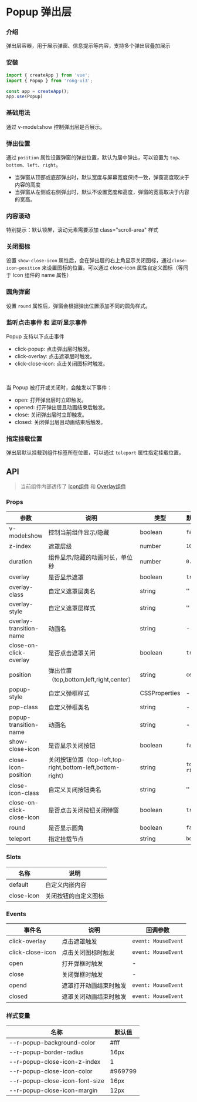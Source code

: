 # Popup 弹出层

### 介绍

弹出层容器，用于展示弹窗、信息提示等内容，支持多个弹出层叠加展示

### 安装

```js
import { createApp } from 'vue';
import { Popup } from 'rong-ui3';

const app = createApp();
app.use(Popup)
```


### 基础用法
通过 v-model:show 控制弹出层是否展示。
<script setup>
  import PopupBase from './demo/PopupBase.vue?raw'
</script>
<HljsBlock :code="PopupBase"></HljsBlock>



### 弹出位置
通过 `position` 属性设置弹窗的弹出位置，默认为居中弹出，可以设置为 `top`、`bottom`、`left`、`right`。
* 当弹窗从顶部或底部弹出时，默认宽度与屏幕宽度保持一致，弹窗高度取决于内容的高度
* 当弹窗从左侧或右侧弹出时，默认不设置宽度和高度，弹窗的宽高取决于内容的宽高。
<script setup>
  import PopupPosition from './demo/PopupPosition.vue?raw'
</script>
<HljsBlock :code="PopupPosition"></HljsBlock>



### 内容滚动
特别提示：默认锁屏，滚动元素需要添加 class="scroll-area" 样式 
<script setup>
  import PopupScroll from './demo/PopupScroll.vue?raw'
</script>
<HljsBlock :code="PopupScroll"></HljsBlock>


### 关闭图标
设置 `show-close-icon` 属性后，会在弹出层的右上角显示关闭图标，通过`close-icon-position` 来设置图标的位置。可以通过 close-icon 属性自定义图标（等同于 Icon 组件的 name 属性）
<script setup>
  import PopupClose from './demo/PopupClose.vue?raw'
</script>
<HljsBlock :code="PopupClose"></HljsBlock>



### 圆角弹窗
设置 `round` 属性后，弹窗会根据弹出位置添加不同的圆角样式。
<script setup>
  import PopupRound from './demo/PopupRound.vue?raw'
</script>
<HljsBlock :code="PopupRound"></HljsBlock>


### 监听点击事件 和 监听显示事件
Popup 支持以下点击事件
* click-popup: 点击弹出层时触发。
* click-overlay: 点击遮罩层时触发。
* click-close-icon: 点击关闭图标时触发。

<br/>

当 Popup 被打开或关闭时，会触发以下事件：
* open: 打开弹出层时立即触发。
* opened: 打开弹出层且动画结束后触发。
* close: 关闭弹出层时立即触发。
* closed: 关闭弹出层且动画结束后触发。
<script setup>
  import PopupEventListener from './demo/PopupEventListener.vue?raw'
</script>
<HljsBlock :code="PopupEventListener"></HljsBlock>



### 指定挂载位置
弹出层默认挂载到组件标签所在位置，可以通过 `teleport` 属性指定挂载位置。
<script setup>
  import PopupTeleport from './demo/PopupTeleport.vue?raw'
</script>
<HljsBlock :code="PopupTeleport"></HljsBlock>


## API

> 当前组件内部透传了 [Icon组件](#/zh-CN/component/icon) 和 [Overlay组件](#/zh-CN/component/overlay)
### Props

| 参数                      | 说明                                                      | 类型          | 默认值      |
|---------------------------|---------------------------------------------------------|---------------|-------------|
| v-model:show              | 控制当前组件显示/隐藏                                     | boolean       | `false`     |
| z-index                   | 遮罩层级                                                  | number        | `1000`      |
| duration                  | 组件显示/隐藏的动画时长，单位秒                            | number        | `0.3`       |
| overlay                   | 是否显示遮罩                                              | boolean       | `true`      |
| overlay-class             | 自定义遮罩层类名                                          | string        | ''          |
| overlay-style             | 自定义遮罩层样式                                          | string        | ''          |
| overlay-transition-name   | 动画名                                                    | string        | -           |
| close-on-click-overlay    | 是否点击遮罩关闭                                          | boolean       | `true`      |
| position                  | 弹出位置（top,bottom,left,right,center）                    | string        | `center`    |
| popup-style               | 自定义弹框样式                                            | CSSProperties | -           |
| pop-class                 | 自定义弹框类名                                            | string        | -           |
| popup-transition-name     | 动画名                                                    | string        | -           |
| show-close-icon           | 是否显示关闭按钮                                          | boolean       | `false`     |
| close-icon-position       | 关闭按钮位置（top-left,top-right,bottom-left,bottom-right） | string        | `top-right` |
| close-icon-class          | 自定义关闭按钮类名                                        | string        | ''          |
| close-on-click-close-icon | 是否点击关闭按钮关闭弹窗                                  | boolean       | `true`      |
| round                     | 是否显示圆角                                              | boolean       | `false`     |
| teleport                  | 指定挂载节点                                              | string        | `body`      |


### Slots

| 名称 | 说明       |
| ------ | ---------- |
| default  | 自定义内嵌内容 |
| close-icon  | 关闭按钮的自定义图标 |



### Events

| 事件名           | 说明                   | 回调参数       |
|------------------|------------------------|----------------|
| click-overlay    | 点击遮罩触发           | `event: MouseEvent` |
| click-close-icon | 点击关闭图标时触发     | `event: MouseEvent` |
| open             | 打开弹框时触发         | -              |
| close            | 关闭弹框时触发         | -              |
| opend            | 遮罩打开动画结束时触发 | `event: MouseEvent` |
| closed           | 遮罩关闭动画结束时触发 | `event: MouseEvent` |



### 样式变量

| 名称                           | 默认值  |
|--------------------------------|---------|
| --r-popup-background-color     | #fff    |
| --r-popup-border-radius        | 16px    |
| --r-popup-close-icon-z-index   | 1       |
| --r-popup-close-icon-color     | #969799 |
| --r-popup-close-icon-font-size | 16px    |
| --r-popup-close-icon-margin    | 12px    |